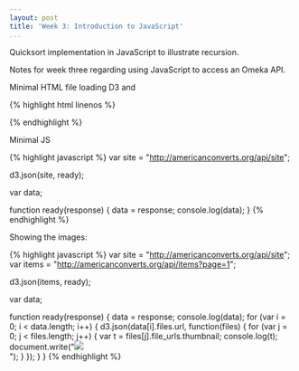 ```yaml
---
layout: post
title: 'Week 3: Introduction to JavaScript'
...
```


Quicksort implementation in JavaScript to illustrate recursion.

Notes for week three regarding using JavaScript to access an Omeka API.

Minimal HTML file loading D3 and

{% highlight html linenos %}

<!DOCTYPE html>
<html>
  <head>
    <meta charset="utf-8">
    <script src="http://d3js.org/d3.v3.min.js"></script>
  </head>
  <body>
    <script src="script.js"></script>
  </body>
</html>

{% endhighlight %}


Minimal JS

{% highlight javascript %}
var site = "http://americanconverts.org/api/site";

d3.json(site, ready);

var data;

function ready(response) {
  data = response;
  console.log(data);
}
{% endhighlight %}

Showing the images:

{% highlight javascript %}
var site = "http://americanconverts.org/api/site";
var items = "http://americanconverts.org/api/items?page=1";

d3.json(items, ready);

var data;

function ready(response) {
  data = response;
  console.log(data);
  for (var i = 0; i < data.length; i++) {
    d3.json(data[i].files.url, function(files) {
      for (var j = 0; j < files.length; j++) {
        var t = files[j].file_urls.thumbnail;
        console.log(t);
        document.write("<img src='" + t + "'/><br/>");
      }
    });
  }
}
{% endhighlight %}
